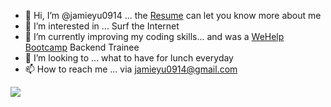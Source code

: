 - 👋 Hi, I’m @jamieyu0914 ... the [Resume](https://drive.google.com/drive/folders/1-nL4hnIYtXTT57omB-UyWDgjHxP_R6tY?usp=sharing) can let you know more about me
- 👀 I’m interested in ... Surf the Internet
- 🌱 I’m currently improving my coding skills... and was a [WeHelp Bootcamp](https://training.pada-x.com/wehelp/) Backend Trainee
- 🍔 I’m looking to ... what to have for lunch everyday
- 📫 How to reach me ... via jamieyu0914@gmail.com

<a href=""> <img align="center" src="https://github-readme-stats-sigma-five.vercel.app/api/top-langs/?username=jamieyu0914&theme=default&line_height=40&hide=css&layout=compact"/> </a>

<!---
jamieyu0914/jamieyu0914 is a ✨ special ✨ repository because its `README.md` (this file) appears on your GitHub profile.
You can click the Preview link to take a look at your changes.
--->
